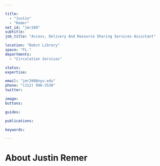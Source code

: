 ```yaml
---

title:
  - "Justin"
  - "Remer"
net_id: "jmr260"
subtitle: 
job_title: "Access, Delivery And Resource Sharing Services Assistant"

location: "Bobst Library"
space: "FL."
departments:
  - "Circulation Services"

status: 
expertise:

email: "jmr260@nyu.edu"
phone: "(212) 998-2530"
twitter: 

image: 
buttons:

guides:

publications:

keywords:

---
```


# About Justin Remer


